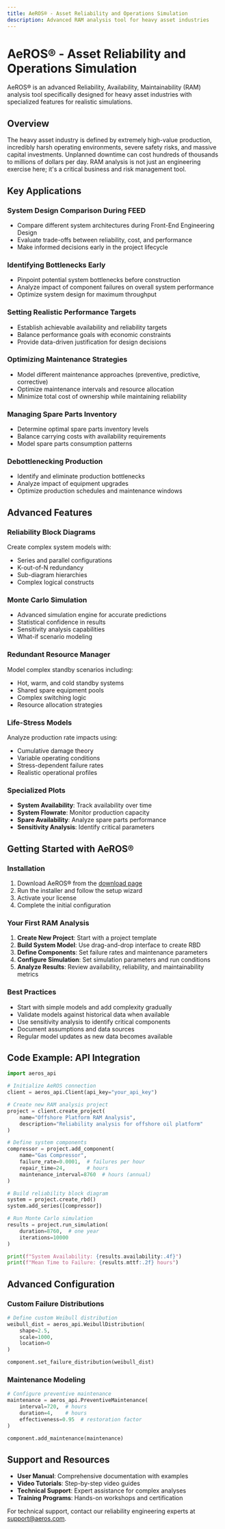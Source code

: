 ```yaml
---
title: AeROS® - Asset Reliability and Operations Simulation
description: Advanced RAM analysis tool for heavy asset industries
---
```


# AeROS® - Asset Reliability and Operations Simulation

AeROS® is an advanced Reliability, Availability, Maintainability (RAM) analysis tool specifically designed for heavy asset industries with specialized features for realistic simulations.

## Overview

The heavy asset industry is defined by extremely high-value production, incredibly harsh operating environments, severe safety risks, and massive capital investments. Unplanned downtime can cost hundreds of thousands to millions of dollars per day. RAM analysis is not just an engineering exercise here; it's a critical business and risk management tool.

## Key Applications

### System Design Comparison During FEED
- Compare different system architectures during Front-End Engineering Design
- Evaluate trade-offs between reliability, cost, and performance
- Make informed decisions early in the project lifecycle

### Identifying Bottlenecks Early
- Pinpoint potential system bottlenecks before construction
- Analyze impact of component failures on overall system performance
- Optimize system design for maximum throughput

### Setting Realistic Performance Targets
- Establish achievable availability and reliability targets
- Balance performance goals with economic constraints
- Provide data-driven justification for design decisions

### Optimizing Maintenance Strategies
- Model different maintenance approaches (preventive, predictive, corrective)
- Optimize maintenance intervals and resource allocation
- Minimize total cost of ownership while maintaining reliability

### Managing Spare Parts Inventory
- Determine optimal spare parts inventory levels
- Balance carrying costs with availability requirements
- Model spare parts consumption patterns

### Debottlenecking Production
- Identify and eliminate production bottlenecks
- Analyze impact of equipment upgrades
- Optimize production schedules and maintenance windows

## Advanced Features

### Reliability Block Diagrams
Create complex system models with:
- Series and parallel configurations
- K-out-of-N redundancy
- Sub-diagram hierarchies
- Complex logical constructs

### Monte Carlo Simulation
- Advanced simulation engine for accurate predictions
- Statistical confidence in results
- Sensitivity analysis capabilities
- What-if scenario modeling

### Redundant Resource Manager
Model complex standby scenarios including:
- Hot, warm, and cold standby systems
- Shared spare equipment pools
- Complex switching logic
- Resource allocation strategies

### Life-Stress Models
Analyze production rate impacts using:
- Cumulative damage theory
- Variable operating conditions
- Stress-dependent failure rates
- Realistic operational profiles

### Specialized Plots
- **System Availability**: Track availability over time
- **System Flowrate**: Monitor production capacity
- **Spare Availability**: Analyze spare parts performance
- **Sensitivity Analysis**: Identify critical parameters

## Getting Started with AeROS®

### Installation
1. Download AeROS® from the [download page](/download)
2. Run the installer and follow the setup wizard
3. Activate your license
4. Complete the initial configuration

### Your First RAM Analysis
1. **Create New Project**: Start with a project template
2. **Build System Model**: Use drag-and-drop interface to create RBD
3. **Define Components**: Set failure rates and maintenance parameters
4. **Configure Simulation**: Set simulation parameters and run conditions
5. **Analyze Results**: Review availability, reliability, and maintainability metrics

### Best Practices
- Start with simple models and add complexity gradually
- Validate models against historical data when available
- Use sensitivity analysis to identify critical components
- Document assumptions and data sources
- Regular model updates as new data becomes available

## Code Example: API Integration

```python
import aeros_api

# Initialize AeROS connection
client = aeros_api.Client(api_key="your_api_key")

# Create new RAM analysis project
project = client.create_project(
    name="Offshore Platform RAM Analysis",
    description="Reliability analysis for offshore oil platform"
)

# Define system components
compressor = project.add_component(
    name="Gas Compressor",
    failure_rate=0.0001,  # failures per hour
    repair_time=24,       # hours
    maintenance_interval=8760  # hours (annual)
)

# Build reliability block diagram
system = project.create_rbd()
system.add_series([compressor])

# Run Monte Carlo simulation
results = project.run_simulation(
    duration=8760,  # one year
    iterations=10000
)

print(f"System Availability: {results.availability:.4f}")
print(f"Mean Time to Failure: {results.mttf:.2f} hours")
```

## Advanced Configuration

### Custom Failure Distributions
```python
# Define custom Weibull distribution
weibull_dist = aeros_api.WeibullDistribution(
    shape=2.5,
    scale=1000,
    location=0
)

component.set_failure_distribution(weibull_dist)
```

### Maintenance Modeling
```python
# Configure preventive maintenance
maintenance = aeros_api.PreventiveMaintenance(
    interval=720,  # hours
    duration=4,    # hours
    effectiveness=0.95  # restoration factor
)

component.add_maintenance(maintenance)
```

## Support and Resources

- **User Manual**: Comprehensive documentation with examples
- **Video Tutorials**: Step-by-step video guides
- **Technical Support**: Expert assistance for complex analyses
- **Training Programs**: Hands-on workshops and certification

For technical support, contact our reliability engineering experts at support@aeros.com.